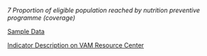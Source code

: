 *7 Proportion of eligible population reached by nutrition preventive programme (coverage)*

[Sample Data](https://github.com/WFP-VAM/RAMResourcesScripts/blob/dev/Static/Nut_CRF_7_Sample_Survey/Nutrition_module_NutProg_submodule_RepeatNutProg.csv)

[Indicator Description on VAM Resource Center](https://www.tutorialsandyou.com/markdown/ 'Learn Markdown')
